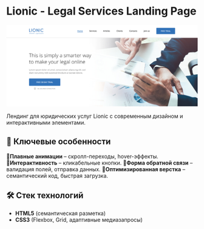 # Lionic - Legal Services Landing Page

![Lionic Preview](img/lionic-preview.jpg)

Лендинг для юридических услуг Lionic с современным дизайном и интерактивными элементами.

## 💫 Ключевые особенности

🔸**Плавные анимации** – скролл-переходы, hover-эффекты.
🔸**Интерактивность** – кликабельные кнопки.
🔸**Форма обратной связи** – валидация полей, отправка данных.
🔸**Оптимизированная верстка** – семантический код, быстрая загрузка.

## 🛠 Стек технологий

- **HTML5** (семантическая разметка)
- **CSS3** (Flexbox, Grid, адаптивные медиазапросы)
